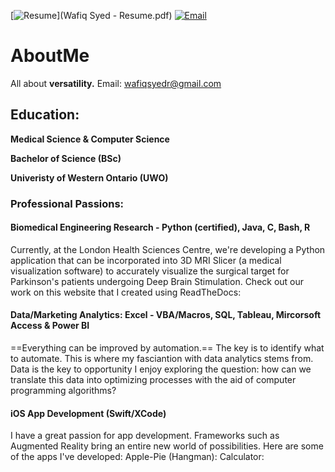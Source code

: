 [![Resume](https://img.shields.io/badge/Download-Resume-success?style=for-the-badge)](Wafiq Syed - Resume.pdf)
[![Email](https://img.shields.io/badge/Email-Wafiq-informational?style=for-the-badge&logo=Mail.Ru)](mailto:wafiqsyedr@gmail.com)





# AboutMe
All about **versatility.** 
Email: wafiqsyedr@gmail.com 
## Education: 
**Medical Science & Computer Science** 

**Bachelor of Science (BSc)**

**Univeristy of Western Ontario (UWO)**

###  Professional Passions: 
#### Biomedical Engineering Research - Python (certified), Java, C, Bash, R
Currently, at the London Health Sciences Centre, we're developing a Python application that can be incorporated into 3D MRI Slicer (a medical visualization software) to accurately visualize the surgical target for Parkinson's patients undergoing Deep Brain Stimulation. Check out our work on this website that I created using ReadTheDocs: 
#### Data/Marketing Analytics: Excel - VBA/Macros, SQL, Tableau, Mircorsoft Access & Power BI
==Everything can be improved by automation.== The key is to identify what to automate. This is where my fasciantion with data analytics stems from. Data is the key to opportunity I enjoy exploring the question: how can we translate this data into optimizing processes with the aid of computer programming algorithms?
#### iOS App Development (Swift/XCode)
I have a great passion for app development. Frameworks such as Augmented Reality bring an entire new world of possibilities.
Here are some of the apps I've developed:
Apple-Pie (Hangman): 
Calculator: 




